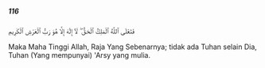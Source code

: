 ##### 116

<span class="ayah">فَتَعَٰلَى ٱللَّهُ ٱلْمَلِكُ ٱلْحَقُّ ۖ لَآ إِلَٰهَ إِلَّا هُوَ رَبُّ ٱلْعَرْشِ ٱلْكَرِيمِ</span>

<span class="ayah_translation">Maka Maha Tinggi Allah, Raja Yang Sebenarnya; tidak ada Tuhan selain Dia, Tuhan (Yang mempunyai) 'Arsy yang mulia.</span>
